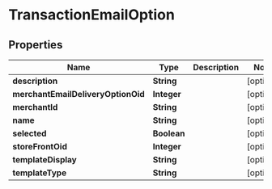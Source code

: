 
# TransactionEmailOption

## Properties
Name | Type | Description | Notes
------------ | ------------- | ------------- | -------------
**description** | **String** |  |  [optional]
**merchantEmailDeliveryOptionOid** | **Integer** |  |  [optional]
**merchantId** | **String** |  |  [optional]
**name** | **String** |  |  [optional]
**selected** | **Boolean** |  |  [optional]
**storeFrontOid** | **Integer** |  |  [optional]
**templateDisplay** | **String** |  |  [optional]
**templateType** | **String** |  |  [optional]



